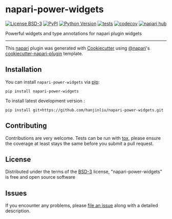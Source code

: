 # napari-power-widgets

[![License BSD-3](https://img.shields.io/pypi/l/napari-power-widgets.svg?color=green)](https://github.com/hanjinliu/napari-power-widgets/raw/main/LICENSE)
[![PyPI](https://img.shields.io/pypi/v/napari-power-widgets.svg?color=green)](https://pypi.org/project/napari-power-widgets)
[![Python Version](https://img.shields.io/pypi/pyversions/napari-power-widgets.svg?color=green)](https://python.org)
[![tests](https://github.com/hanjinliu/napari-power-widgets/workflows/tests/badge.svg)](https://github.com/hanjinliu/napari-power-widgets/actions)
[![codecov](https://codecov.io/gh/hanjinliu/napari-power-widgets/branch/main/graph/badge.svg)](https://codecov.io/gh/hanjinliu/napari-power-widgets)
[![napari hub](https://img.shields.io/endpoint?url=https://api.napari-hub.org/shields/napari-power-widgets)](https://napari-hub.org/plugins/napari-power-widgets)

Powerful widgets and type annotations for napari plugin widgets

----------------------------------

This [napari] plugin was generated with [Cookiecutter] using [@napari]'s [cookiecutter-napari-plugin] template.

<!--
Don't miss the full getting started guide to set up your new package:
https://github.com/napari/cookiecutter-napari-plugin#getting-started

and review the napari docs for plugin developers:
https://napari.org/stable/plugins/index.html
-->

## Installation

You can install `napari-power-widgets` via [pip]:

    pip install napari-power-widgets



To install latest development version :

    pip install git+https://github.com/hanjinliu/napari-power-widgets.git


## Contributing

Contributions are very welcome. Tests can be run with [tox], please ensure
the coverage at least stays the same before you submit a pull request.

## License

Distributed under the terms of the [BSD-3] license,
"napari-power-widgets" is free and open source software

## Issues

If you encounter any problems, please [file an issue] along with a detailed description.

[napari]: https://github.com/napari/napari
[Cookiecutter]: https://github.com/audreyr/cookiecutter
[@napari]: https://github.com/napari
[MIT]: http://opensource.org/licenses/MIT
[BSD-3]: http://opensource.org/licenses/BSD-3-Clause
[GNU GPL v3.0]: http://www.gnu.org/licenses/gpl-3.0.txt
[GNU LGPL v3.0]: http://www.gnu.org/licenses/lgpl-3.0.txt
[Apache Software License 2.0]: http://www.apache.org/licenses/LICENSE-2.0
[Mozilla Public License 2.0]: https://www.mozilla.org/media/MPL/2.0/index.txt
[cookiecutter-napari-plugin]: https://github.com/napari/cookiecutter-napari-plugin

[file an issue]: https://github.com/hanjinliu/napari-power-widgets/issues

[napari]: https://github.com/napari/napari
[tox]: https://tox.readthedocs.io/en/latest/
[pip]: https://pypi.org/project/pip/
[PyPI]: https://pypi.org/
